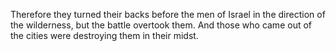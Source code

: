 Therefore they turned their backs before the men of Israel in the direction of the wilderness, but the battle overtook them. And those who came out of the cities were destroying them in their midst.
